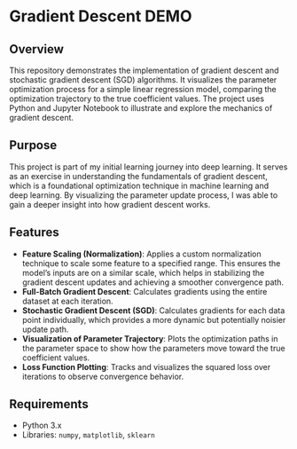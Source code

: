 # Gradient Descent DEMO

## Overview
This repository demonstrates the implementation of gradient descent and stochastic gradient descent (SGD) algorithms. It visualizes the parameter optimization process for a simple linear regression model, comparing the optimization trajectory to the true coefficient values. The project uses Python and Jupyter Notebook to illustrate and explore the mechanics of gradient descent.

## Purpose
This project is part of my initial learning journey into deep learning. It serves as an exercise in understanding the fundamentals of gradient descent, which is a foundational optimization technique in machine learning and deep learning. By visualizing the parameter update process, I was able to gain a deeper insight into how gradient descent works.

## Features
- **Feature Scaling (Normalization)**: Applies a custom normalization technique to scale some feature to a specified range. This ensures the model’s inputs are on a similar scale, which helps in stabilizing the gradient descent updates and achieving a smoother convergence path.
- **Full-Batch Gradient Descent**: Calculates gradients using the entire dataset at each iteration.
- **Stochastic Gradient Descent (SGD)**: Calculates gradients for each data point individually, which provides a more dynamic but potentially noisier update path.
- **Visualization of Parameter Trajectory**: Plots the optimization paths in the parameter space to show how the parameters move toward the true coefficient values.
- **Loss Function Plotting**: Tracks and visualizes the squared loss over iterations to observe convergence behavior.

## Requirements
- Python 3.x
- Libraries: `numpy`, `matplotlib`, `sklearn`
